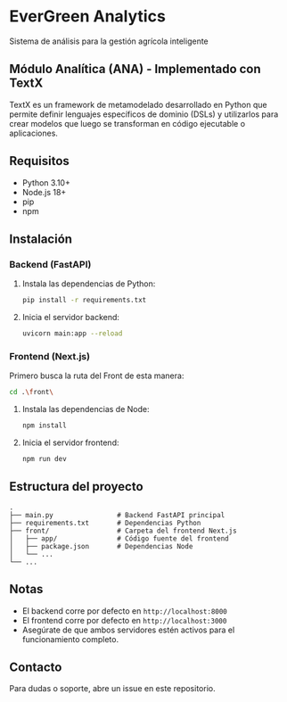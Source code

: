 # EverGreen Analytics

Sistema de análisis para la gestión agrícola inteligente

## Módulo Analítica (ANA) - Implementado con TextX
TextX es un framework de metamodelado desarrollado en Python que permite
definir lenguajes específicos de dominio (DSLs) y utilizarlos para crear modelos que
luego se transforman en código ejecutable o aplicaciones.
## Requisitos

- Python 3.10+
- Node.js 18+
- pip
- npm

## Instalación

### Backend (FastAPI)
1. Instala las dependencias de Python:
   ```bash
   pip install -r requirements.txt
   ```
2. Inicia el servidor backend:
   ```bash
   uvicorn main:app --reload
   ```

### Frontend (Next.js)
   Primero busca la ruta del Front de esta manera:
   ```bash
   cd .\front\
   ```
1. Instala las dependencias de Node:
   ```bash
   npm install
   ```
3. Inicia el servidor frontend:
   ```bash
   npm run dev
   ```

## Estructura del proyecto

```
.
├── main.py                # Backend FastAPI principal
├── requirements.txt       # Dependencias Python
├── front/                 # Carpeta del frontend Next.js
│   ├── app/               # Código fuente del frontend
│   ├── package.json       # Dependencias Node
│   └── ...
└── ...
```

## Notas
- El backend corre por defecto en `http://localhost:8000`
- El frontend corre por defecto en `http://localhost:3000`
- Asegúrate de que ambos servidores estén activos para el funcionamiento completo.

## Contacto

Para dudas o soporte, abre un issue en este repositorio.
